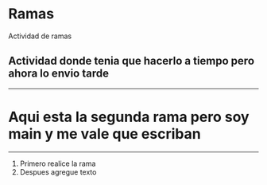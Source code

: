 # Ramas
Actividad de ramas
## Actividad donde tenia que hacerlo a tiempo pero ahora lo envio tarde
---
# Aqui esta la segunda rama pero soy main y me vale que escriban
---
1. Primero realice la rama
2. Despues agregue texto

